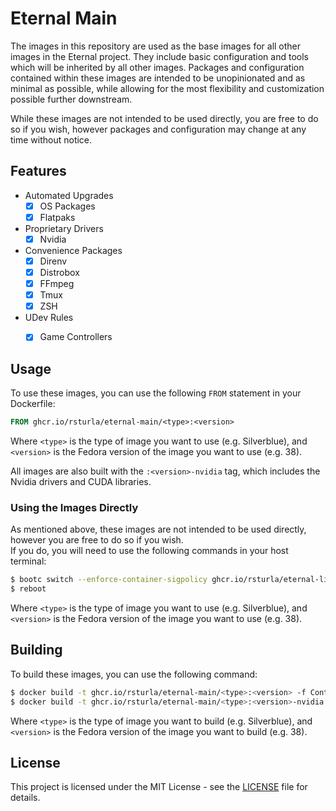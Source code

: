 # Eternal Main

The images in this repository are used as the base images for all other images in the Eternal project.
They include basic configuration and tools which will be inherited by all other images.  Packages and configuration contained within these images are intended to be unopinionated and as minimal as possible, while allowing for the most flexibility and customization possible further downstream.

While these images are not intended to be used directly, you are free to do so if you wish, however packages and configuration may change at any time without notice.


## Features

- Automated Upgrades
  - [x] OS Packages
  - [x] Flatpaks
- Proprietary Drivers
  - [x] Nvidia
- Convenience Packages
  - [x] Direnv
  - [x] Distrobox
  - [x] FFmpeg
  - [x] Tmux
  - [x] ZSH
- UDev Rules
  - [x] Game Controllers


## Usage

To use these images, you can use the following `FROM` statement in your Dockerfile:

```dockerfile
FROM ghcr.io/rsturla/eternal-main/<type>:<version>
```

Where `<type>` is the type of image you want to use (e.g. Silverblue), and `<version>` is the Fedora version of the image you want to use (e.g. 38).

All images are also built with the `:<version>-nvidia` tag, which includes the Nvidia drivers and CUDA libraries.


### Using the Images Directly

As mentioned above, these images are not intended to be used directly, however you are free to do so if you wish.  
If you do, you will need to use the following commands in your host terminal:

```bash
$ bootc switch --enforce-container-sigpolicy ghcr.io/rsturla/eternal-linux/main/<type>:<version>
$ reboot
```

Where `<type>` is the type of image you want to use (e.g. Silverblue), and `<version>` is the Fedora version of the image you want to use (e.g. 38).


## Building

To build these images, you can use the following command:

```bash
$ docker build -t ghcr.io/rsturla/eternal-main/<type>:<version> -f Containerfile .
$ docker build -t ghcr.io/rsturla/eternal-main/<type>:<version>-nvidia -f Containerfile.nvidia .
```

Where `<type>` is the type of image you want to build (e.g. Silverblue), and `<version>` is the Fedora version of the image you want to build (e.g. 38).


## License

This project is licensed under the MIT License - see the [LICENSE](LICENSE) file for details.

